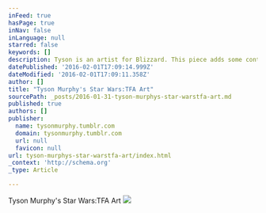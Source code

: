 ```yaml
---
inFeed: true
hasPage: true
inNav: false
inLanguage: null
starred: false
keywords: []
description: Tyson is an artist for Blizzard. This piece adds some context to Chewie (and Kylo Ren) that I previously had not considered.
datePublished: '2016-02-01T17:09:14.999Z'
dateModified: '2016-02-01T17:09:11.358Z'
author: []
title: "Tyson Murphy's Star Wars:TFA Art"
sourcePath: _posts/2016-01-31-tyson-murphys-star-warstfa-art.md
published: true
authors: []
publisher:
  name: tysonmurphy.tumblr.com
  domain: tysonmurphy.tumblr.com
  url: null
  favicon: null
url: tyson-murphys-star-warstfa-art/index.html
_context: 'http://schema.org'
_type: Article

---
```

Tyson Murphy's Star Wars:TFA Art
![](https://s3-us-west-2.amazonaws.com/the-grid-img/p/f3b17de92cad4994539dedef6eadac69d9125e98.jpg)
